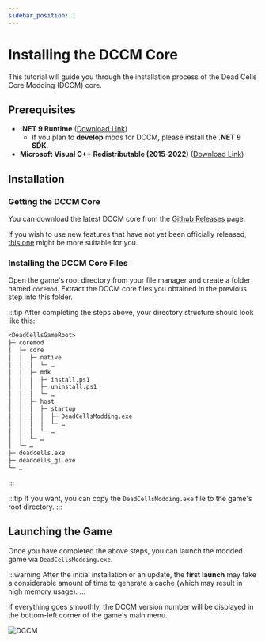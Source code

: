 ```yaml
---
sidebar_position: 1
---
```


# Installing the DCCM Core

This tutorial will guide you through the installation process of the Dead Cells Core Modding (DCCM) core.

## Prerequisites

- **.NET 9 Runtime** ([Download Link](https://dotnet.microsoft.com/en-us/download/dotnet/9.0))
  - If you plan to **develop** mods for DCCM, please install the **.NET 9 SDK**.
- **Microsoft Visual C++ Redistributable (2015-2022)** ([Download Link](https://aka.ms/vs/17/release/vc_redist.x64.exe))

## Installation

### Getting the DCCM Core

You can download the latest DCCM core from the [Github Releases](https://github.com/dead-cells-core-modding/core/releases/latest) page.

If you wish to use new features that have not yet been officially released, [this one](https://nightly.link/dead-cells-core-modding/core/workflows/build/dev) might be more suitable for you.

### Installing the DCCM Core Files

Open the game's root directory from your file manager and create a folder named `coremod`. Extract the DCCM core files you obtained in the previous step into this folder.

:::tip
After completing the steps above, your directory structure should look like this:

```txt
<DeadCellsGameRoot>
├─ coremod
│  ├─ core
│  │  ├─ native
│  │  │  └─ …
│  │  ├─ mdk
│  │  │  ├─ install.ps1
│  │  │  ├─ uninstall.ps1
│  │  │  └─ …
│  │  ├─ host
│  │  │  ├─ startup
│  │  │  │  ├─ DeadCellsModding.exe
│  │  │  │  └─ …
│  │  │  └─ …
│  │  └─ …
│  └─ …
├─ deadcells.exe
├─ deadcells_gl.exe
└─ …
```

:::

:::tip
If you want, you can copy the `DeadCellsModding.exe` file to the game's root directory.
:::

## Launching the Game

Once you have completed the above steps, you can launch the modded game via `DeadCellsModding.exe`.

:::warning
After the initial installation or an update, the **first launch** may take a considerable amount of time to generate a cache (which may result in high memory usage).
:::

If everything goes smoothly, the DCCM version number will be displayed in the bottom-left corner of the game's main menu.

![DCCM](img/{D0E4CA71-3773-4DED-9C08-A8ABF9B6E9D9}.png)
